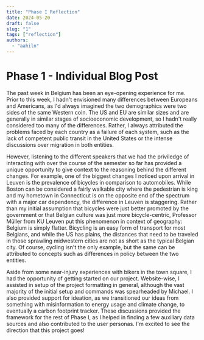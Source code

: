 ```yaml
---
title: "Phase I Reflection"
date: 2024-05-20
draft: false
slug: "1"
tags: ["reflection"]
authors:
  - "aahiln"
---
```


# Phase 1 - Individual Blog Post

The past week in Belgium has been an eye-opening experience for me. Prior to this week, I hadn't envisioned many differences between Europeans and Americans, as I'd always imagined the two demographics were two sides of the same Western coin. The US and EU are similar sizes and are generally in similar stages of socioeconomic development, so I hadn't really considered too many of the differences. Rather, I always attributed the problems faced by each country as a failure of each system, such as the lack of competent public transit in the United States or the intense discussions over migration in both entities.

However, listening to the different speakers that we had the priviledge of interacting with over the course of the semester so far has provided a unique opportunity to give context to the reasoning behind the different changes. For example, one of the biggest changes I noticed upon arrival in Leuven is the prevalence of bicycles in comparison to automobiles. While Boston can be considered a fairly walkable city where the pedestrian is king and my hometown in Connecticut is on the opposite end of the spectrum with a major car dependency, the difference in Leuven is staggering. Rather than my initial assumption that bicycles were just better promoted by the government or that Belgian culture was just more bicycle-centric, Professor Müller from KU Leuven put this phenomenon in context of geography: Belgium is simply flatter. Bicycling is an easy form of transport for most Belgians, and while the US has plains, the distances that need to be traveled in those sprawling midwestern cities are not as short as the typical Belgian city. Of course, cycling isn't the only example, but the same can be attributed to concepts such as differences in policy between the two entities.

Aside from some near-injury experiences with bikers in the town square, I had the opportunity of getting started on our project. Website-wise, I assisted in setup of the project formatting in general, although the vast majority of the initial setup and commands was spearheaded by Michael. I also provided support for ideation, as we transitioned our ideas from something with misinformation to energy usage and climate change, to eventually a carbon footprint tracker. These discussions provided the framework for the rest of Phase I, as I helped in finding a few auxiliary data sources and also contributed to the user personas. I'm excited to see the direction that this project goes!
